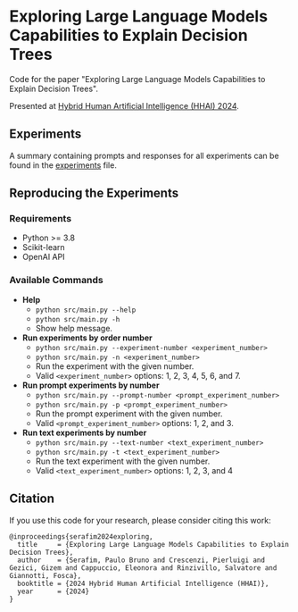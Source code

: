 # Exploring Large Language Models Capabilities to Explain Decision Trees
Code for the paper "Exploring Large Language Models Capabilities to Explain Decision Trees".

Presented at [Hybrid Human Artificial Intelligence (HHAI) 2024](https://hhai-conference.org/2024/).

## Experiments
A summary containing prompts and responses for all experiments can be found in the [experiments](Experiments.md) file.

## Reproducing the Experiments
### Requirements
- Python >= 3.8
- Scikit-learn
- OpenAI API

### Available Commands
- **Help**
    - `python src/main.py --help`
    - `python src/main.py -h`
    - Show help message.
- **Run experiments by order number**
    - `python src/main.py --experiment-number <experiment_number>`
    - `python src/main.py -n <experiment_number>`
    - Run the experiment with the given number.
    - Valid `<experiment_number>` options: 1, 2, 3, 4, 5, 6, and 7.
- **Run prompt experiments by number**
    - `python src/main.py --prompt-number <prompt_experiment_number>`
    - `python src/main.py -p <prompt_experiment_number>`
    - Run the prompt experiment with the given number.
    - Valid `<prompt_experiment_number>` options: 1, 2, and 3.
- **Run text experiments by number**
    - `python src/main.py --text-number <text_experiment_number>`
    - `python src/main.py -t <text_experiment_number>`
    - Run the text experiment with the given number.
    - Valid `<text_experiment_number>` options: 1, 2, 3, and 4

## Citation
If you use this code for your research, please consider citing this work:
```
@inproceedings{serafim2024exploring,
  title     = {Exploring Large Language Models Capabilities to Explain Decision Trees},
  author    = {Serafim, Paulo Bruno and Crescenzi, Pierluigi and Gezici, Gizem and Cappuccio, Eleonora and Rinzivillo, Salvatore and Giannotti, Fosca},
  booktitle = {2024 Hybrid Human Artificial Intelligence (HHAI)},
  year      = {2024}
}
```
